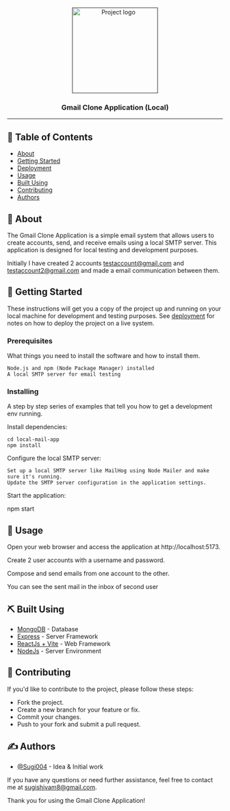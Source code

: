 <p align="center">
  <a href="" rel="noopener">
 <img width=200px height=200px src="https://i.imgur.com/6wj0hh6.jpg" alt="Project logo"></a>
</p>

<h3 align="center">Gmail Clone Application (Local)</h3>

---

## 📝 Table of Contents

- [About](#about)
- [Getting Started](#getting_started)
- [Deployment](#deployment)
- [Usage](#usage)
- [Built Using](#built_using)
- [Contributing](../CONTRIBUTING.md)
- [Authors](#authors)

## 🧐 About <a name = "about"></a>

The Gmail Clone Application is a simple email system that allows users to create accounts, send, and receive emails using a local SMTP server. This application is designed for local testing and development purposes.

Initially I have created 2 accounts testaccount@gmail.com and testaccount2@gmail.com and made a email communication between them.

## 🏁 Getting Started <a name = "getting_started"></a>

These instructions will get you a copy of the project up and running on your local machine for development and testing purposes. See [deployment](#deployment) for notes on how to deploy the project on a live system.

### Prerequisites

What things you need to install the software and how to install them.

```
Node.js and npm (Node Package Manager) installed
A local SMTP server for email testing

```

### Installing

A step by step series of examples that tell you how to get a development env running.

Install dependencies:

```
cd local-mail-app
npm install
```

Configure the local SMTP server:

```
Set up a local SMTP server like MailHog using Node Mailer and make sure it's running.
Update the SMTP server configuration in the application settings.
```

Start the application:

npm start

## 🎈 Usage <a name="usage"></a>

Open your web browser and access the application at http://localhost:5173.

Create 2 user accounts with a username and password.

Compose and send emails from one account to the other.

You can see the sent mail in the inbox of second user

## ⛏️ Built Using <a name = "built_using"></a>

- [MongoDB](https://www.mongodb.com/) - Database
- [Express](https://expressjs.com/) - Server Framework
- [ReactJs + Vite](https://react+vite.org/) - Web Framework
- [NodeJs](https://nodejs.org/en/) - Server Environment

## 🎉 Contributing <a name = "Contributing"></a>

If you'd like to contribute to the project, please follow these steps:

- Fork the project.
- Create a new branch for your feature or fix.
- Commit your changes.
- Push to your fork and submit a pull request.

## ✍️ Authors <a name = "authors"></a>

- [@Sugi004](https://github.com/Sugi004) - Idea & Initial work

If you have any questions or need further assistance, feel free to contact me at sugishivam8@gmail.com.

Thank you for using the Gmail Clone Application!
